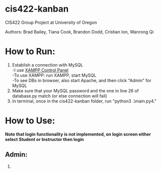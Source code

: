 # cis422-kanban
CIS422 Group Project at University of Oregon

Authors: Brad Bailey, Tiana Cook, Brandon Dodd, Cristian Ion, Wanrong Qi


# How to Run:

1. Establish a connection with MySQL\
  -I use [XAMPP Control Panel](https://www.apachefriends.org/download.html)  \
          -To use XAMPP: run XAMPP, start MySQL \
   -To see DBs in browser, also start Apache, and then click "Admin" for MySQL
2. Make sure that your MySQL password and the one in line 26 of database.py match (or else connection will fail)
3. In terminal, once in the cis422-kanban folder, run "python3 .\main.py4."


# How to Use:
**Note that login functionality is not implemented, on login screen either select Student or Instructor then login**
## Admin: 
1. 


